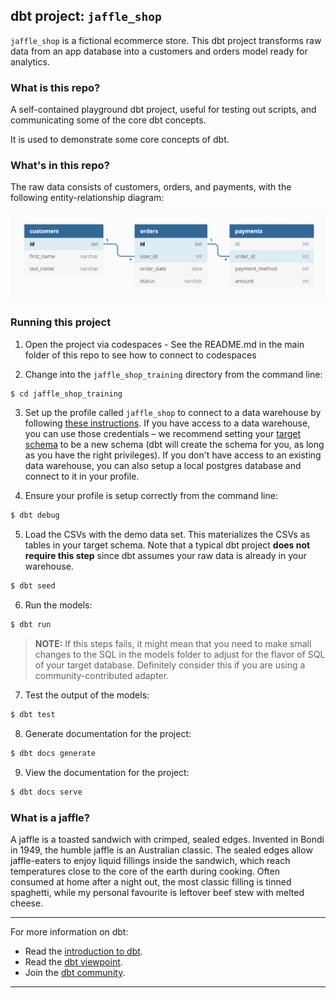 ## dbt project: `jaffle_shop`

`jaffle_shop` is a fictional ecommerce store. This dbt project transforms raw data from an app database into a customers and orders model ready for analytics.

### What is this repo?
A self-contained playground dbt project, useful for testing out scripts, and communicating some of the core dbt concepts.

It is used to demonstrate some core concepts of dbt.

### What's in this repo?

The raw data consists of customers, orders, and payments, with the following entity-relationship diagram:

![Jaffle Shop ERD](../images/jaffle_shop_erd.png)


### Running this project
1. Open the project via codespaces - See the README.md in the main folder of this repo to see how to connect to codespaces

2. Change into the `jaffle_shop_training` directory from the command line:
```bash
$ cd jaffle_shop_training
```

3. Set up the profile called `jaffle_shop` to connect to a data warehouse by following [these instructions](https://docs.getdbt.com/docs/configure-your-profile). If you have access to a data warehouse, you can use those credentials – we recommend setting your [target schema](https://docs.getdbt.com/docs/configure-your-profile#section-populating-your-profile) to be a new schema (dbt will create the schema for you, as long as you have the right privileges). If you don't have access to an existing data warehouse, you can also setup a local postgres database and connect to it in your profile.

4. Ensure your profile is setup correctly from the command line:
```bash
$ dbt debug
```

5. Load the CSVs with the demo data set. This materializes the CSVs as tables in your target schema. Note that a typical dbt project **does not require this step** since dbt assumes your raw data is already in your warehouse.
```bash
$ dbt seed
```

6. Run the models:
```bash
$ dbt run
```

> **NOTE:** If this steps fails, it might mean that you need to make small changes to the SQL in the models folder to adjust for the flavor of SQL of your target database. Definitely consider this if you are using a community-contributed adapter.

7. Test the output of the models:
```bash
$ dbt test
```

8. Generate documentation for the project:
```bash
$ dbt docs generate
```

9. View the documentation for the project:
```bash
$ dbt docs serve
```

### What is a jaffle?
A jaffle is a toasted sandwich with crimped, sealed edges. Invented in Bondi in 1949, the humble jaffle is an Australian classic. The sealed edges allow jaffle-eaters to enjoy liquid fillings inside the sandwich, which reach temperatures close to the core of the earth during cooking. Often consumed at home after a night out, the most classic filling is tinned spaghetti, while my personal favourite is leftover beef stew with melted cheese.

---
For more information on dbt:
- Read the [introduction to dbt](https://docs.getdbt.com/docs/introduction).
- Read the [dbt viewpoint](https://docs.getdbt.com/docs/about/viewpoint).
- Join the [dbt community](http://community.getdbt.com/).
---

